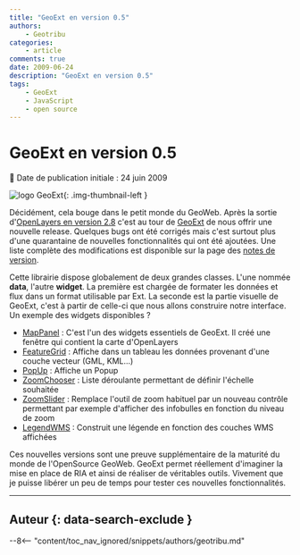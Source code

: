 ```yaml
---
title: "GeoExt en version 0.5"
authors:
    - Geotribu
categories:
    - article
comments: true
date: 2009-06-24
description: "GeoExt en version 0.5"
tags:
    - GeoExt
    - JavaScript
    - open source
---
```


# GeoExt en version 0.5

:calendar: Date de publication initiale : 24 juin 2009

![logo GeoExt](https://cdn.geotribu.fr/img/logos-icones/logiciels_librairies/geoext.png "logo GeoExt"){: .img-thumbnail-left }

Décidément, cela bouge dans le petit monde du GeoWeb. Après la sortie d'[OpenLayers en version 2.8](http://geotribu.net/node/129) c'est au tour de [GeoExt](http://www.geoext.org/) de nous offrir une nouvelle release. Quelques bugs ont été corrigés mais c'est surtout plus d'une quarantaine de nouvelles fonctionnalités qui ont été ajoutées. Une liste complète des modifications est disponible sur la page des [notes de version](http://www.geoext.org/trac/geoext/wiki/Release/0.5/Notes).

Cette librairie dispose globalement de deux grandes classes. L'une nommée **data**, l'autre **widget**. La première est chargée de formater les données et flux dans un format utilisable par Ext. La seconde est la partie visuelle de GeoExt, c'est à partir de celle-ci que nous allons construire notre interface. Un exemple des widgets disponibles ?

* [MapPanel](http://dev.geoext.org/trunk/geoext/examples/mappanel-window.html) : C'est l'un des widgets essentiels de GeoExt. Il créé une fenêtre qui contient la carte d'OpenLayers
* [FeatureGrid](http://dev.geoext.org/trunk/geoext/examples/feature-grid.html) : Affiche dans un tableau les données provenant d'une couche vecteur (GML, KML...)
* [PopUp](http://dev.geoext.org/trunk/geoext/examples/popup.html) : Affiche un Popup
* [ZoomChooser](http://dev.geoext.org/trunk/geoext/examples/zoom-chooser.html) : Liste déroulante permettant de définir l'échelle souhaitée
* [ZoomSlider](http://dev.geoext.org/trunk/geoext/examples/zoomslider.html) : Remplace l'outil de zoom habituel par un nouveau contrôle permettant par exemple d'afficher des infobulles en fonction du niveau de zoom
* [LegendWMS](http://dev.geoext.org/trunk/geoext/examples/legendpanel.html) : Construit une légende en fonction des couches WMS affichées

Ces nouvelles versions sont une preuve supplémentaire de la maturité du monde de l'OpenSource GeoWeb. GeoExt permet réellement d'imaginer la mise en place de RIA et ainsi de réaliser de véritables outils. Vivement que je puisse libérer un peu de temps pour tester ces nouvelles fonctionnalités.

----

## Auteur {: data-search-exclude }

--8<-- "content/toc_nav_ignored/snippets/authors/geotribu.md"

